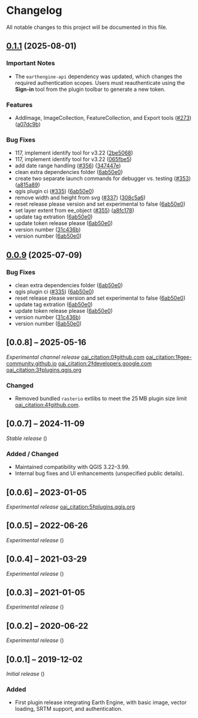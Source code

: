# Changelog

All notable changes to this project will be documented in this file.

## [0.1.1](https://github.com/gee-community/qgis-earthengine-plugin/compare/v0.1.0...v0.1.1) (2025-08-01)

### Important Notes

* The `earthengine-api` dependency was updated, which changes the required authentication scopes.
  Users must reauthenticate using the **Sign-in** tool from the plugin toolbar to generate a new token.

### Features

* AddImage, ImageCollection, FeatureCollection, and Export tools ([#273](https://github.com/gee-community/qgis-earthengine-plugin/issues/273)) ([a07dc9b](https://github.com/gee-community/qgis-earthengine-plugin/commit/a07dc9bd3778650c39ff3ef2c2af6e579e884647))


### Bug Fixes

* 117, implement identify tool for v3.22 ([2be5068](https://github.com/gee-community/qgis-earthengine-plugin/commit/2be5068db3f5b5ead0ee9262e1ad96c6d8d7c4d2))
* 117, implement identify tool for v3.22 ([065fbe5](https://github.com/gee-community/qgis-earthengine-plugin/commit/065fbe5ef486c711fa18e7b1c707fef5b7806346))
* add date range handling ([#356](https://github.com/gee-community/qgis-earthengine-plugin/issues/356)) ([347447e](https://github.com/gee-community/qgis-earthengine-plugin/commit/347447ec7c34ab4928d576eb984938cfb307fc6f))
* clean extra dependencies folder ([6ab50e0](https://github.com/gee-community/qgis-earthengine-plugin/commit/6ab50e08e44b7e6bdcb893760c3d1e5768399cf9))
* create two separate launch commands for debugger vs. testing ([#353](https://github.com/gee-community/qgis-earthengine-plugin/issues/353)) ([a815a89](https://github.com/gee-community/qgis-earthengine-plugin/commit/a815a8997f14e25c2beaa0fd112c55dc5164ef7c))
* qgis plugin ci ([#335](https://github.com/gee-community/qgis-earthengine-plugin/issues/335)) ([6ab50e0](https://github.com/gee-community/qgis-earthengine-plugin/commit/6ab50e08e44b7e6bdcb893760c3d1e5768399cf9))
* remove width and height from svg ([#337](https://github.com/gee-community/qgis-earthengine-plugin/issues/337)) ([308c5a6](https://github.com/gee-community/qgis-earthengine-plugin/commit/308c5a6a76e5ad3d667fe4c02e3cef396e905917))
* reset release please version and set experimental to false ([6ab50e0](https://github.com/gee-community/qgis-earthengine-plugin/commit/6ab50e08e44b7e6bdcb893760c3d1e5768399cf9))
* set layer extent from ee_object ([#355](https://github.com/gee-community/qgis-earthengine-plugin/issues/355)) ([a8fc178](https://github.com/gee-community/qgis-earthengine-plugin/commit/a8fc1786f8c45af1dd4a21e058d5557124fad92d))
* update tag extration ([6ab50e0](https://github.com/gee-community/qgis-earthengine-plugin/commit/6ab50e08e44b7e6bdcb893760c3d1e5768399cf9))
* update token release please ([6ab50e0](https://github.com/gee-community/qgis-earthengine-plugin/commit/6ab50e08e44b7e6bdcb893760c3d1e5768399cf9))
* version number ([31c436b](https://github.com/gee-community/qgis-earthengine-plugin/commit/31c436b9d219ecbd3c368b9e237f9e83b0d36cf0))
* version number ([6ab50e0](https://github.com/gee-community/qgis-earthengine-plugin/commit/6ab50e08e44b7e6bdcb893760c3d1e5768399cf9))


## [0.0.9](https://github.com/gee-community/qgis-earthengine-plugin/compare/0.0.8...v0.0.9) (2025-07-09)


### Bug Fixes

* clean extra dependencies folder ([6ab50e0](https://github.com/gee-community/qgis-earthengine-plugin/commit/6ab50e08e44b7e6bdcb893760c3d1e5768399cf9))
* qgis plugin ci ([#335](https://github.com/gee-community/qgis-earthengine-plugin/issues/335)) ([6ab50e0](https://github.com/gee-community/qgis-earthengine-plugin/commit/6ab50e08e44b7e6bdcb893760c3d1e5768399cf9))
* reset release please version and set experimental to false ([6ab50e0](https://github.com/gee-community/qgis-earthengine-plugin/commit/6ab50e08e44b7e6bdcb893760c3d1e5768399cf9))
* update tag extration ([6ab50e0](https://github.com/gee-community/qgis-earthengine-plugin/commit/6ab50e08e44b7e6bdcb893760c3d1e5768399cf9))
* update token release please ([6ab50e0](https://github.com/gee-community/qgis-earthengine-plugin/commit/6ab50e08e44b7e6bdcb893760c3d1e5768399cf9))
* version number ([31c436b](https://github.com/gee-community/qgis-earthengine-plugin/commit/31c436b9d219ecbd3c368b9e237f9e83b0d36cf0))
* version number ([6ab50e0](https://github.com/gee-community/qgis-earthengine-plugin/commit/6ab50e08e44b7e6bdcb893760c3d1e5768399cf9))

## [0.0.8] – 2025-05-16
*Experimental channel release*  [oai_citation:0‡github.com](https://github.com/gee-community/qgis-earthengine-plugin) [oai_citation:1‡gee-community.github.io](https://gee-community.github.io/qgis-earthengine-plugin/) [oai_citation:2‡developers.google.com](https://developers.google.com/earth-engine/docs/release-notes) [oai_citation:3‡plugins.qgis.org](https://plugins.qgis.org/plugins/ee_plugin/)  
### Changed
- Removed bundled `rasterio` extlibs to meet the 25 MB plugin size limit  [oai_citation:4‡github.com](https://github.com/gee-community/qgis-earthengine-plugin/issues/275).

## [0.0.7] – 2024-11-09
*Stable release* ()  
### Added / Changed
- Maintained compatibility with QGIS 3.22–3.99.
- Internal bug fixes and UI enhancements (unspecified public details).

## [0.0.6] – 2023-01-05
*Experimental release*  [oai_citation:5‡plugins.qgis.org](https://plugins.qgis.org/plugins/ee_plugin/)

## [0.0.5] – 2022-06-26
*Experimental release* ()

## [0.0.4] – 2021-03-29
*Experimental release* ()

## [0.0.3] – 2021-01-05
*Experimental release* ()

## [0.0.2] – 2020-06-22
*Experimental release* ()

## [0.0.1] – 2019-12-02
*Initial release* ()  
### Added
- First plugin release integrating Earth Engine, with basic image, vector loading, SRTM support, and authentication.

